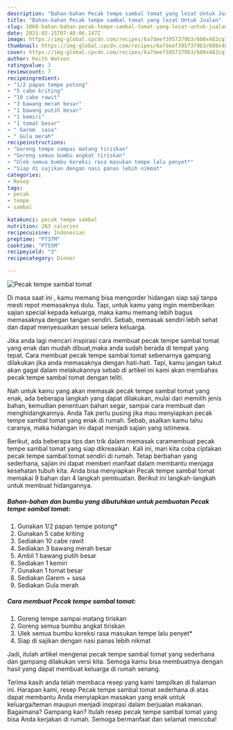 ```yaml
---
description: "Bahan-bahan Pecak tempe sambal tomat yang lezat Untuk Jualan"
title: "Bahan-bahan Pecak tempe sambal tomat yang lezat Untuk Jualan"
slug: 1060-bahan-bahan-pecak-tempe-sambal-tomat-yang-lezat-untuk-jualan
date: 2021-02-15T07:48:06.147Z
image: https://img-global.cpcdn.com/recipes/6a7deef3957379b3/680x482cq70/pecak-tempe-sambal-tomat-foto-resep-utama.jpg
thumbnail: https://img-global.cpcdn.com/recipes/6a7deef3957379b3/680x482cq70/pecak-tempe-sambal-tomat-foto-resep-utama.jpg
cover: https://img-global.cpcdn.com/recipes/6a7deef3957379b3/680x482cq70/pecak-tempe-sambal-tomat-foto-resep-utama.jpg
author: Keith Watson
ratingvalue: 3
reviewcount: 7
recipeingredient:
- "1/2 papan tempe potong"
- "5 cabe kriting"
- "10 cabe rawit"
- "3 bawang merah besar"
- "1 bawang putih besar"
- "1 kemiri"
- "1 tomat besar"
- " Garem  sasa"
- " Gula merah"
recipeinstructions:
- "Goreng tempe sampai matang tiriskan"
- "Goreng semua bumbu angkat tiriskan"
- "Ulek semua bumbu koreksi rasa masukan tempe lalu penyet*"
- "Siap di sajikan dengan nasi panas lebih nikmat"
categories:
- Resep
tags:
- pecak
- tempe
- sambal

katakunci: pecak tempe sambal 
nutrition: 263 calories
recipecuisine: Indonesian
preptime: "PT37M"
cooktime: "PT55M"
recipeyield: "3"
recipecategory: Dinner

---
```



![Pecak tempe sambal tomat](https://img-global.cpcdn.com/recipes/6a7deef3957379b3/680x482cq70/pecak-tempe-sambal-tomat-foto-resep-utama.jpg)

Di masa  saat ini , kamu memang bisa mengorder hidangan siap saji tanpa mesti repot memasaknya dulu. Tapi, untuk kamu yang ingin memberikan sajian special kepada keluarga, maka kamu memang lebih bagus memasaknya dengan tangan sendiri. Sebab, memasak sendiri lebih sehat dan dapat menyesuaikan sesuai selera keluarga.

Jika anda lagi mencari inspirasi cara membuat pecak tempe sambal tomat yang enak dan mudah dibuat,maka anda sudah berada di tempat yang tepat. Cara membuat pecak tempe sambal tomat  sebenarnya gampang dilakukan jika anda memasaknya dengan hati-hati. Tapi, kamu jangan takut akan gagal dalam melakukannya 
sebab di artikel ini kami akan membahas pecak tempe sambal tomat dengan teliti.  



Nah untuk kamu yang akan memasak pecak tempe sambal tomat yang enak, ada beberapa langkah yang dapat dilakukan, mulai dari memilih jenis bahan, kemudian penentuan bahan segar, sampai cara membuat dan menghidangkannya. Anda Tak perlu pusing jika mau menyiapkan pecak tempe sambal tomat yang enak di rumah. Sebab, asalkan kamu  tahu caranya, maka hidangan ini dapat menjadi sajian yang istimewa.

Berikut, ada beberapa tips dan trik dalam memasak caramembuat pecak tempe sambal tomat yang siap dikreasikan. Kali ini, mari kita coba ciptakan pecak tempe sambal tomat sendiri di rumah. Tetap berbahan yang sederhana, sajian ini dapat memberi manfaat dalam membantu menjaga kesehatan tubuh kita. Anda bisa menyiapkan Pecak tempe sambal tomat memakai 9 bahan dan 4 langkah pembuatan. Berikut ini langkah-langkah untuk membuat hidangannya.

<!--inarticleads1-->

##### Bahan-bahan dan bumbu yang dibutuhkan untuk pembuatan Pecak tempe sambal tomat:

1. Gunakan 1/2 papan tempe potong*
1. Gunakan 5 cabe kriting
1. Sediakan 10 cabe rawit
1. Sediakan 3 bawang merah besar
1. Ambil 1 bawang putih besar
1. Sediakan 1 kemiri
1. Gunakan 1 tomat besar
1. Sediakan  Garem + sasa
1. Sediakan  Gula merah




<!--inarticleads2-->

##### Cara membuat Pecak tempe sambal tomat:

1. Goreng tempe sampai matang tiriskan
1. Goreng semua bumbu angkat tiriskan
1. Ulek semua bumbu koreksi rasa masukan tempe lalu penyet*
1. Siap di sajikan dengan nasi panas lebih nikmat




Jadi, itulah artikel mengenai  pecak tempe sambal tomat  yang sederhana dan gampang dilakukan versi kita. Semoga kamu bisa membuatnya dengan hasil yang dapat membuat keluarga di rumah senang. 

Terima kasih anda telah membaca resep yang kami tampilkan di halaman ini. Harapan kami, resep  Pecak tempe sambal tomat sederhana di atas dapat membantu Anda menyiapkan masakan yang enak untuk keluarga/teman maupun menjadi inspirasi dalam berjualan makanan. Bagaimana? Gampang kan? Itulah resep pecak tempe sambal tomat yang bisa Anda kerjakan di rumah. Semoga bermanfaat dan selamat mencoba!

